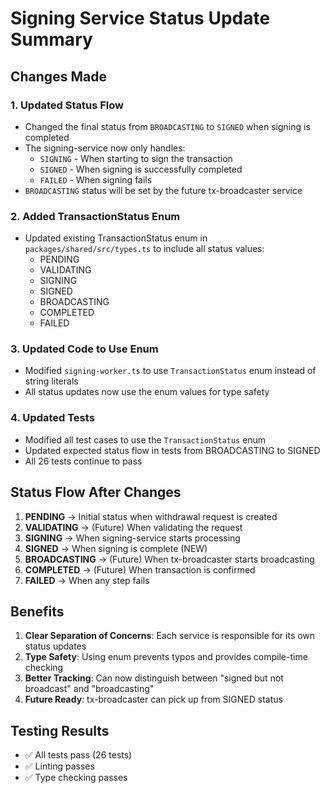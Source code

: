 # Signing Service Status Update Summary

## Changes Made

### 1. Updated Status Flow
- Changed the final status from `BROADCASTING` to `SIGNED` when signing is completed
- The signing-service now only handles:
  - `SIGNING` - When starting to sign the transaction
  - `SIGNED` - When signing is successfully completed
  - `FAILED` - When signing fails
- `BROADCASTING` status will be set by the future tx-broadcaster service

### 2. Added TransactionStatus Enum
- Updated existing TransactionStatus enum in `packages/shared/src/types.ts` to include all status values:
  - PENDING
  - VALIDATING
  - SIGNING
  - SIGNED
  - BROADCASTING
  - COMPLETED
  - FAILED

### 3. Updated Code to Use Enum
- Modified `signing-worker.ts` to use `TransactionStatus` enum instead of string literals
- All status updates now use the enum values for type safety

### 4. Updated Tests
- Modified all test cases to use the `TransactionStatus` enum
- Updated expected status flow in tests from BROADCASTING to SIGNED
- All 26 tests continue to pass

## Status Flow After Changes

1. **PENDING** → Initial status when withdrawal request is created
2. **VALIDATING** → (Future) When validating the request
3. **SIGNING** → When signing-service starts processing
4. **SIGNED** → When signing is complete (NEW)
5. **BROADCASTING** → (Future) When tx-broadcaster starts broadcasting
6. **COMPLETED** → (Future) When transaction is confirmed
7. **FAILED** → When any step fails

## Benefits

1. **Clear Separation of Concerns**: Each service is responsible for its own status updates
2. **Type Safety**: Using enum prevents typos and provides compile-time checking
3. **Better Tracking**: Can now distinguish between "signed but not broadcast" and "broadcasting"
4. **Future Ready**: tx-broadcaster can pick up from SIGNED status

## Testing Results

- ✅ All tests pass (26 tests)
- ✅ Linting passes
- ✅ Type checking passes